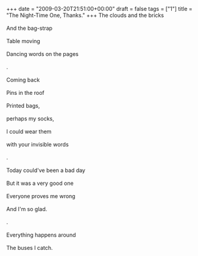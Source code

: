 +++
date = "2009-03-20T21:51:00+00:00"
draft = false
tags = ["1"]
title = "The Night-Time One, Thanks."
+++
The clouds and the bricks<br/><br/>And the bag-strap<br/><br/>Table moving<br/><br/>Dancing words on the pages<br/><br/>.<br/><br/>Coming back<br/><br/>Pins in the roof<br/><br/>Printed bags,<br/><br/>perhaps my socks,<br/><br/>I could wear them<br/><br/>with your invisible words<br/><br/>.<br/><br/>Today could've been a bad day<br/><br/>But it was a very good one<br/><br/>Everyone proves me wrong<br/><br/>And I'm so glad.<br/><br/>.<br/><br/>Everything happens around<br/><br/>The buses I catch.<div class="blogger-post-footer"><img width='1' height='1' src='https://blogger.googleusercontent.com/tracker/5693059957647979680-7481641988467423623?l=cosmiccowbell.blogspot.com' alt='' /></div>